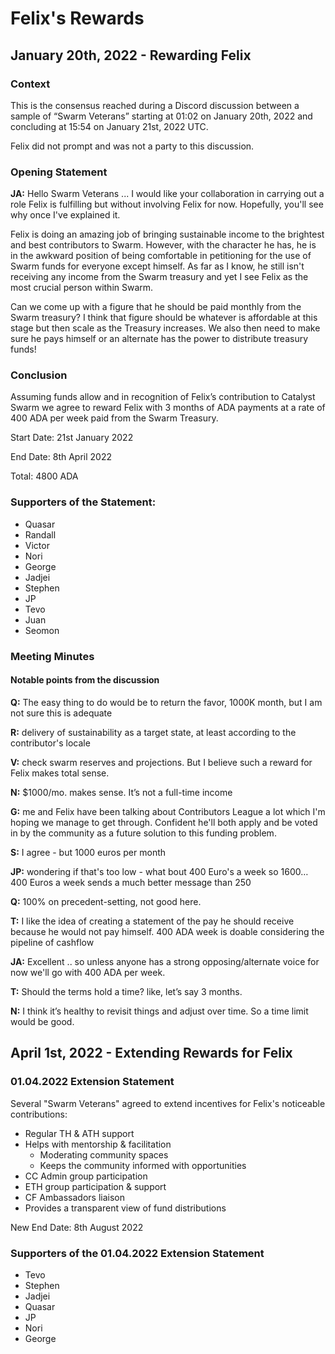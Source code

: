 # Felix's Rewards

## January 20th, 2022 - Rewarding Felix



### Context&#x20;

This is the consensus reached during a Discord discussion between a sample of “Swarm Veterans” starting at 01:02 on January 20th, 2022 and concluding at 15:54 on January 21st, 2022 UTC.

Felix did not prompt and was not a party to this discussion.

### Opening Statement

**JA:** Hello Swarm Veterans ... I would like your collaboration in carrying out a role Felix is fulfilling but without involving Felix for now. Hopefully, you'll see why once I've explained it.

Felix is doing an amazing job of bringing sustainable income to the brightest and best contributors to Swarm. However, with the character he has, he is in the awkward position of being comfortable in petitioning for the use of Swarm funds for everyone except himself. As far as I know, he still isn't receiving any income from the Swarm treasury and yet I see Felix as the most crucial person within Swarm.

Can we come up with a figure that he should be paid monthly from the Swarm treasury? I think that figure should be whatever is affordable at this stage but then scale as the Treasury increases. We also then need to make sure he pays himself or an alternate has the power to distribute treasury funds!

### **Conclusion**

Assuming funds allow and in recognition of Felix’s contribution to Catalyst Swarm we agree to reward Felix with 3 months of ADA payments at a rate of 400 ADA per week paid from the Swarm Treasury.

Start Date: 21st January 2022

End Date: 8th April 2022

Total: 4800 ADA

### Supporters of the Statement:

* Quasar
* Randall
* Victor
* Nori
* George
* Jadjei
* Stephen
* JP
* Tevo
* Juan
* Seomon

### **Meeting Minutes**

#### **Notable points from the discussion**

**Q:** The easy thing to do would be to return the favor, 1000K month, but I am not sure this is adequate

**R:** delivery of sustainability as a target state, at least according to the contributor's locale

**V:** check swarm reserves and projections. But I believe such a reward for Felix makes total sense.

**N:** $1000/mo. makes sense. It’s not a full-time income

**G:** me and Felix have been talking about Contributors League a lot which I'm hoping we manage to get through. Confident he'll both apply and be voted in by the community as a future solution to this funding problem.

**S:** I agree - but 1000 euros per month

**JP:** wondering if that's too low - what bout 400 Euro's a week so 1600… 400 Euros a week sends a much better message than 250

**Q:** 100% on precedent-setting, not good here.

**T:** I like the idea of creating a statement of the pay he should receive because he would not pay himself. 400 ADA week is doable considering the pipeline of cashflow

**JA:** Excellent .. so unless anyone has a strong opposing/alternate voice for now we'll go with 400 ADA per week.

**T:** Should the terms hold a time? like, let’s say 3 months.

**N:** I think it’s healthy to revisit things and adjust over time. So a time limit would be good.

## April 1st, 2022 - Extending Rewards for Felix

### 01.04.2022 Extension Statement

Several "Swarm Veterans" agreed to extend incentives for Felix's noticeable contributions:

* Regular TH & ATH support
* Helps with mentorship & facilitation
  * Moderating community spaces
  * Keeps the community informed with opportunities
* CC Admin group participation
* ETH group participation & support
* CF Ambassadors liaison
* Provides a transparent view of fund distributions

New End Date: 8th August 2022

### Supporters of the 01.04.2022 Extension Statement

* Tevo
* Stephen
* Jadjei
* Quasar
* JP
* Nori
* George

